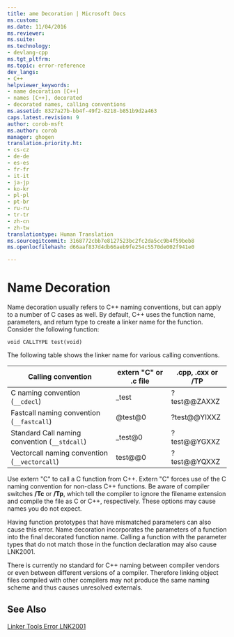 ```yaml
---
title: ame Decoration | Microsoft Docs
ms.custom: 
ms.date: 11/04/2016
ms.reviewer: 
ms.suite: 
ms.technology:
- devlang-cpp
ms.tgt_pltfrm: 
ms.topic: error-reference
dev_langs:
- C++
helpviewer_keywords:
- name decoration [C++]
- names [C++], decorated
- decorated names, calling conventions
ms.assetid: 8327a27b-bb4f-49f2-8218-b851b9d2a463
caps.latest.revision: 9
author: corob-msft
ms.author: corob
manager: ghogen
translation.priority.ht:
- cs-cz
- de-de
- es-es
- fr-fr
- it-it
- ja-jp
- ko-kr
- pl-pl
- pt-br
- ru-ru
- tr-tr
- zh-cn
- zh-tw
translationtype: Human Translation
ms.sourcegitcommit: 3168772cbb7e8127523bc2fc2da5cc9b4f59beb8
ms.openlocfilehash: d66aaf837d4db66aeb9fe254c5570de002f941e0

---
```

# Name Decoration
Name decoration usually refers to C++ naming conventions, but can apply to a number of C cases as well. By default, C++ uses the function name, parameters, and return type to create a linker name for the function. Consider the following function:  
  
```  
void CALLTYPE test(void)  
```  
  
 The following table shows the linker name for various calling conventions.  
  
|Calling convention|extern "C" or .c file|.cpp, .cxx or /TP|  
|------------------------|---------------------------|------------------------|  
|C naming convention (`__cdecl`)|_test|?test@@ZAXXZ|  
|Fastcall naming convention (`__fastcall`)|@test@0|?test@@YIXXZ|  
|Standard Call naming convention (`__stdcall`)|_test@0|?test@@YGXXZ|  
|Vectorcall naming convention (`__vectorcall`)|test@@0|?test@@YQXXZ|  
  
 Use extern "C" to call a C function from C++. Extern "C" forces use of the C naming convention for non-class C++ functions. Be aware of compiler switches **/Tc** or **/Tp**, which tell the compiler to ignore the filename extension and compile the file as C or C++, respectively. These options may cause names you do not expect.  
  
 Having function prototypes that have mismatched parameters can also cause this error. Name decoration incorporates the parameters of a function into the final decorated function name. Calling a function with the parameter types that do not match those in the function declaration may also cause LNK2001.  
  
 There is currently no standard for C++ naming between compiler vendors or even between different versions of a compiler. Therefore linking object files compiled with other compilers may not produce the same naming scheme and thus causes unresolved externals.  
  
## See Also  
 [Linker Tools Error LNK2001](../../error-messages/tool-errors/linker-tools-error-lnk2001.md)


<!--HONumber=Jan17_HO2-->


